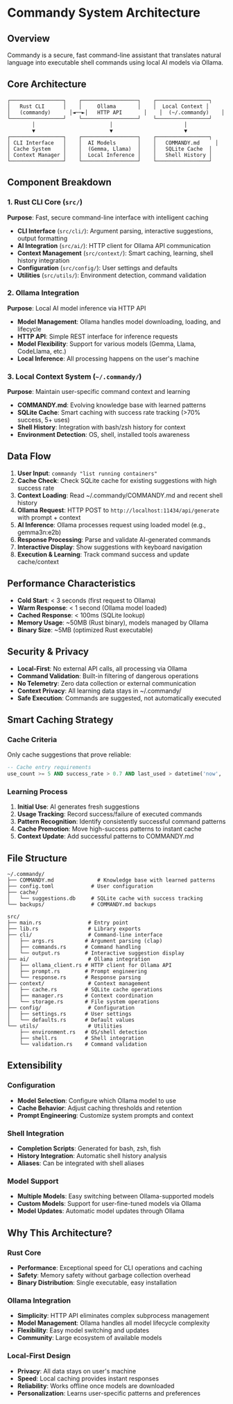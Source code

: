 # Commandy System Architecture

## Overview
Commandy is a secure, fast command-line assistant that translates natural language into executable shell commands using local AI models via Ollama.

## Core Architecture

```
┌─────────────────┐    ┌──────────────────┐    ┌─────────────────┐
│   Rust CLI      │    │     Ollama       │    │  Local Context │
│   (commandy)      │◄──►│   HTTP API       │    │  (~/.commandy)    │
└─────────────────┘    └──────────────────┘    └─────────────────┘
        │                        │                       │
        ▼                        ▼                       ▼
┌─────────────────┐    ┌──────────────────┐    ┌─────────────────┐
│ CLI Interface   │    │  AI Models       │    │   COMMANDY.md     │
│ Cache System    │    │  (Gemma, Llama)  │    │   SQLite Cache  │
│ Context Manager │    │  Local Inference │    │   Shell History │
└─────────────────┘    └──────────────────┘    └─────────────────┘
```

## Component Breakdown

### 1. Rust CLI Core (`src/`)
**Purpose**: Fast, secure command-line interface with intelligent caching
- **CLI Interface** (`src/cli/`): Argument parsing, interactive suggestions, output formatting
- **AI Integration** (`src/ai/`): HTTP client for Ollama API communication
- **Context Management** (`src/context/`): Smart caching, learning, shell history integration
- **Configuration** (`src/config/`): User settings and defaults
- **Utilities** (`src/utils/`): Environment detection, command validation

### 2. Ollama Integration
**Purpose**: Local AI model inference via HTTP API
- **Model Management**: Ollama handles model downloading, loading, and lifecycle
- **HTTP API**: Simple REST interface for inference requests
- **Model Flexibility**: Support for various models (Gemma, Llama, CodeLlama, etc.)
- **Local Inference**: All processing happens on the user's machine

### 3. Local Context System (`~/.commandy/`)
**Purpose**: Maintain user-specific command context and learning
- **COMMANDY.md**: Evolving knowledge base with learned patterns
- **SQLite Cache**: Smart caching with success rate tracking (>70% success, 5+ uses)
- **Shell History**: Integration with bash/zsh history for context
- **Environment Detection**: OS, shell, installed tools awareness

## Data Flow

1. **User Input**: `commandy "list running containers"`
2. **Cache Check**: Check SQLite cache for existing suggestions with high success rate
3. **Context Loading**: Read ~/.commandy/COMMANDY.md and recent shell history
4. **Ollama Request**: HTTP POST to `http://localhost:11434/api/generate` with prompt + context
5. **AI Inference**: Ollama processes request using loaded model (e.g., gemma3n:e2b)
6. **Response Processing**: Parse and validate AI-generated commands
7. **Interactive Display**: Show suggestions with keyboard navigation
8. **Execution & Learning**: Track command success and update cache/context

## Performance Characteristics

- **Cold Start**: < 3 seconds (first request to Ollama)
- **Warm Response**: < 1 second (Ollama model loaded)
- **Cached Response**: < 100ms (SQLite lookup)
- **Memory Usage**: ~50MB (Rust binary), models managed by Ollama
- **Binary Size**: ~5MB (optimized Rust executable)

## Security & Privacy

- **Local-First**: No external API calls, all processing via Ollama
- **Command Validation**: Built-in filtering of dangerous operations
- **No Telemetry**: Zero data collection or external communication
- **Context Privacy**: All learning data stays in ~/.commandy/
- **Safe Execution**: Commands are suggested, not automatically executed

## Smart Caching Strategy

### Cache Criteria
Only cache suggestions that prove reliable:
```sql
-- Cache entry requirements
use_count >= 5 AND success_rate > 0.7 AND last_used > datetime('now', '-7 days')
```

### Learning Process
1. **Initial Use**: AI generates fresh suggestions
2. **Usage Tracking**: Record success/failure of executed commands
3. **Pattern Recognition**: Identify consistently successful command patterns
4. **Cache Promotion**: Move high-success patterns to instant cache
5. **Context Update**: Add successful patterns to COMMANDY.md

## File Structure

```
~/.commandy/
├── COMMANDY.md              # Knowledge base with learned patterns
├── config.toml            # User configuration
├── cache/
│   └── suggestions.db     # SQLite cache with success tracking
└── backups/               # COMMANDY.md backups

src/
├── main.rs               # Entry point
├── lib.rs                # Library exports
├── cli/                  # Command-line interface
│   ├── args.rs          # Argument parsing (clap)
│   ├── commands.rs      # Command handling
│   └── output.rs        # Interactive suggestion display
├── ai/                   # Ollama integration
│   ├── ollama_client.rs # HTTP client for Ollama API
│   ├── prompt.rs        # Prompt engineering
│   └── response.rs      # Response parsing
├── context/              # Context management
│   ├── cache.rs         # SQLite cache operations
│   ├── manager.rs       # Context coordination
│   └── storage.rs       # File system operations
├── config/               # Configuration
│   ├── settings.rs      # User settings
│   └── defaults.rs      # Default values
└── utils/                # Utilities
    ├── environment.rs   # OS/shell detection
    ├── shell.rs         # Shell integration
    └── validation.rs    # Command validation
```

## Extensibility

### Configuration
- **Model Selection**: Configure which Ollama model to use
- **Cache Behavior**: Adjust caching thresholds and retention
- **Prompt Engineering**: Customize system prompts and context

### Shell Integration
- **Completion Scripts**: Generated for bash, zsh, fish
- **History Integration**: Automatic shell history analysis
- **Aliases**: Can be integrated with shell aliases

### Model Support
- **Multiple Models**: Easy switching between Ollama-supported models
- **Custom Models**: Support for user-fine-tuned models via Ollama
- **Model Updates**: Automatic model updates through Ollama

## Why This Architecture?

### Rust Core
- **Performance**: Exceptional speed for CLI operations and caching
- **Safety**: Memory safety without garbage collection overhead
- **Binary Distribution**: Single executable, easy installation

### Ollama Integration
- **Simplicity**: HTTP API eliminates complex subprocess management
- **Model Management**: Ollama handles all model lifecycle complexity
- **Flexibility**: Easy model switching and updates
- **Community**: Large ecosystem of available models

### Local-First Design
- **Privacy**: All data stays on user's machine
- **Speed**: Local caching provides instant responses
- **Reliability**: Works offline once models are downloaded
- **Personalization**: Learns user-specific patterns and preferences